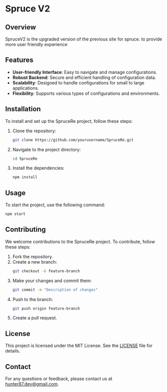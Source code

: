 # Spruce V2

## Overview

SpruceV2 is the upgraded version of the previous site for spruce. to provide more user friendly experience

## Features

- **User-friendly Interface**: Easy to navigate and manage configurations.
- **Robust Backend**: Secure and efficient handling of configuration data.
- **Scalability**: Designed to handle configurations for small to large applications.
- **Flexibility**: Supports various types of configurations and environments.

## Installation

To install and set up the SpruceRe project, follow these steps:

1. Clone the repository:
    ```sh
    git clone https://github.com/yourusername/SpruceRe.git
    ```
2. Navigate to the project directory:
    ```sh
    cd SpruceRe
    ```
3. Install the dependencies:
    ```sh
    npm install
    ```

## Usage

To start the project, use the following command:
```sh
npm start
```

## Contributing

We welcome contributions to the SpruceRe project. To contribute, follow these steps:

1. Fork the repository.
2. Create a new branch:
    ```sh
    git checkout -b feature-branch
    ```
3. Make your changes and commit them:
    ```sh
    git commit -m "Description of changes"
    ```
4. Push to the branch:
    ```sh
    git push origin feature-branch
    ```
5. Create a pull request.

## License

This project is licensed under the MIT License. See the [LICENSE](LICENSE) file for details.

## Contact

For any questions or feedback, please contact us at [hunter87.dev@gmail.com](mailto:hunter87.dev@gmail.com).
